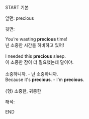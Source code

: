 START
기본

앞면:
precious


뒷면:
<div>You’re wasting <strong>precious</strong> time! </div><div><div>넌 소중한 시간을 허비하고 있어!</div></div><div><br></div><div><div>I needed this <strong>precious</strong> sleep. </div><div><div>이 소중한 잠이 더 필요했는데 말이야.</div></div></div><div><br></div><div><div><div><span>소중하니까. - 난 소중하니까.</span></div></div><div><div><span>Because it's <strong>precious</strong>. - I'm <strong>precious</strong>.</span></div></div></div><div><br></div><div>{형} 소중한, 귀중한</div>


해석:
<!--ID: 1746614454479-->
END